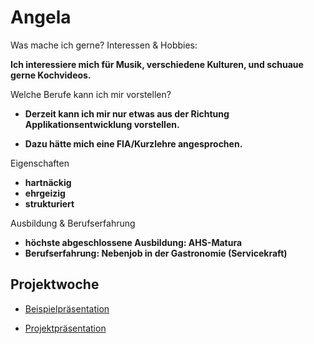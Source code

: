 # Angela

Was mache ich gerne? Interessen & Hobbies:

**Ich interessiere mich für Musik, verschiedene Kulturen, und schuaue gerne Kochvideos.**

Welche Berufe kann ich mir vorstellen?


* **Derzeit kann ich mir nur etwas aus der Richtung Applikationsentwicklung vorstellen.**

* **Dazu hätte mich eine FIA/Kurzlehre angesprochen.**


Eigenschaften

* **hartnäckig**
* **ehrgeizig**
* **strukturiert**


Ausbildung & Berufserfahrung
* **höchste abgeschlossene Ausbildung: AHS-Matura**
* **Berufserfahrung: Nebenjob in der Gastronomie (Servicekraft)**

## Projektwoche

- [Beispielpräsentation](https://docs.google.com/presentation/d/1Teiy5eXkRVQ8IY-S_4EIzVFqOOtCmaFHlc4QCWOKiNo/edit?usp=share_link)

- [Projektpräsentation](https://docs.google.com/presentation/d/1FhroJgTil6nmuyJ770Xhtae9lbFCpGOy_UlgVVmuRpA/edit?usp=sharing)
